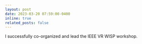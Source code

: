 ```yaml
---
layout: post
date: 2023-03-20 07:59:00-0400
inline: true
related_posts: false
---
```


I successfully co-organized and lead the IEEE VR WISP workshop.
